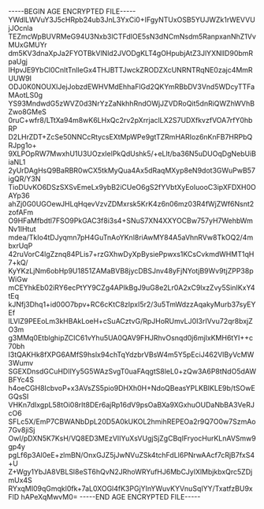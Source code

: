 -----BEGIN AGE ENCRYPTED FILE-----
YWdlLWVuY3J5cHRpb24ub3JnL3YxCi0+IFgyNTUxOSB5YUJWZk1rWEVVUjJOcnla
TEZmcWpBUVRMeG94U3Nxb3lCTFdIOE5sN3dNCmNsdm5RanpxanNhZ1VvMUxGMUYr
dm5KV3dnaXpJa2FYOTBkVlNld2JVODgKLT4gOHpubjAtZ3JlYXNlID90bmRpaUgj
IHpvJE9YbCl0CnltTnlleGx4THJBTTJwckZRODZXcUNRNTRqNE0zajc4MmRUUW9I
ODJ0K0NOUXlJejJobzdEWHVMdEhhaFlGd2QKYmRBbDV3Vnd5WDcyTTFaMAotLS0g
YS93MndwdG5zWVZ0d3NrYzZaNkhhRndOWjJZVDRoQit5dnRiQWZhWVhBZwo8GMeS
0ruC+wfr8/LTtXa94m8wK6LHxQc2rv2pXrrjaclLX2S7UDXfkvzfVOA7rfY0hbRP
D2LHrZDT+ZcSe50NNCcRtycsEXtMpWPe9gtTZRmHARIoz6nKnFB7HRPbQRJpg1o+
9XLPOpRW7MwxhU1U3UOzxIelPkQdUshk5/+eLlt/ba36N5uDUOqDgNebUiBiaNL1
2yUrDAgHsQ9BaRBR0wCX5tkMyQua4Ax5dRaqMXyp8eN9dot3GWuPwB57igQR/Y3N
TioDUvKO6DSzSXSvEmeLx9ybB2iCUeO6gS2fYVbtXyEoIuooC3ipXFDXH0OAYp36
ahZj0G0UGOewJHLqHqevVzvZDMxrsk5KrK4z6n06mz03R4fWjZWf6Nsnt2zofAFm
O9HFaMfbdtl7FSO9PkGAC3f8i3s4+SNuS7XN4XXYOCBw757yH7WehbWmNv1IHtut
mdea/TkIo4tDJyqmn7pH4GuTnAoYKnl8riAwMY84A5aVhnRVw8TkOQ2/4mbxrUqP
42ruVorC4lgZznq84PLis7+rzGXhwDyXpBysiePpwxs1KCsCvkmdWHMT1qH7+kQ/
KyYKzLjNm6obHp9U1851ZAMaBVB8jycDBSJnv48yFjNYotjB9Wv9tjZPP38pWiGw
mCEYhkEb02iRY6ecPtYY9CZg4APIkBgJ9uG8e2Lr0A2xC9lxzZvy5SinIKxY4tEq
kJNfj3Dhq1+id00O7bpv+RC6cKtC8zIpxI5r2/3u5TmWdzzAqakyMurb37syEYEf
lLVlZ9PEEoLm3kHBAkLoeH+cSuACztvG/RpJHoRUmvLJ0I3rIVvu72qr8bxjZO3m
g3MMq0EtblghipZCIC61vYhu5UA0QAV9FHJRhvOsnqd0j6mjIxKMH6tYI++c70bh
I3tQAKHk8fXPG6AMfS9hslx94chTqYdzbrVBsW4m5Y5pEciJ462VIByVcMW3Wumv
SGEXDnsdGCuHDIlYy5G5WAzSvgT0uaFAqgtS8leL0+zQw3A6P8tNdO5dAWBFYc4S
h4oeCGH8IcbvoP+x3AVsZS5pio9DHXh0H+NdoQBeasYPLKBIKLE9b/tSOwEGQsSI
VHKn7dIxgpL58tOi08rIt8DEr6ajRp16dV9psOaBXa9XGxhuOUDaNbBA3VeRJcO6
SFLc5X/EmP7CBWANbDpL20D5A0kUKOL2hmihREPEOa2r9Q7O0w7SzmAo7Gv8jiSj
OwI/pDXN5K7KsH/VQ8ED3MEzVIIYuXsVUgjSjZgCBqIFryocHurKLnAVSmw9gp4y
pgLf6p3Al0eE+zlmBN/OnxGJZ5jJwNVuZSk4tchFdLl6PNrwAAcf7cRjB7fxS4+U
Z+Wgy1YbJA8VBLSl8eST6hQvN2JRhoWRYufHJ6MbCJylXlMbjkbxQrc5ZDjmUx4S
RYxqMI09qGmqkl0fk+7aL0XOGl4fK3PGjYInYWuvKYVnuSqIYY/TxatfzBU9xFlD
hAPeXqMwvM0=
-----END AGE ENCRYPTED FILE-----
